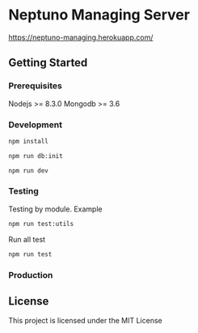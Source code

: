 # Neptuno Managing Server

https://neptuno-managing.herokuapp.com/

## Getting Started

### Prerequisites

Nodejs >= 8.3.0
Mongodb >= 3.6

### Development

```sh
npm install
```

```sh
npm run db:init
```

```sh
npm run dev
```

### Testing

Testing by module. Example

```sh
npm run test:utils
```

Run all test

```sh
npm run test
```

### Production

## License

This project is licensed under the MIT License